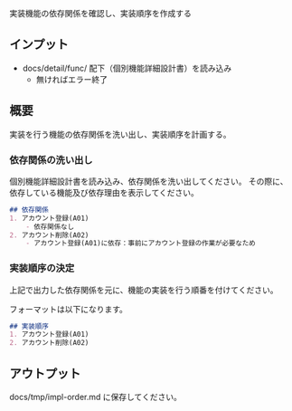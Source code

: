 実装機能の依存関係を確認し、実装順序を作成する

## インプット
- docs/detail/func/ 配下（個別機能詳細設計書）を読み込み
    - 無ければエラー終了


## 概要
実装を行う機能の依存関係を洗い出し、実装順序を計画する。

### 依存関係の洗い出し
個別機能詳細設計書を読み込み、依存関係を洗い出してください。
その際に、依存している機能及び依存理由を表示してください。
```markdown
## 依存関係
1. アカウント登録(A01)
    - 依存関係なし
2. アカウント削除(A02)
    - アカウント登録(A01)に依存：事前にアカウント登録の作業が必要なため
```

### 実装順序の決定
上記で出力した依存関係を元に、機能の実装を行う順番を付けてください。

フォーマットは以下になります。
```markdown
## 実装順序
1. アカウント登録(A01)
2. アカウント削除(A02)
```

## アウトプット
docs/tmp/impl-order.md に保存してください。

